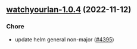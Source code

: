 

## [watchyourlan-1.0.4](https://github.com/truecharts/charts/compare/watchyourlan-1.0.3...watchyourlan-1.0.4) (2022-11-12)

### Chore

- update helm general non-major ([#4395](https://github.com/truecharts/charts/issues/4395))
  
  